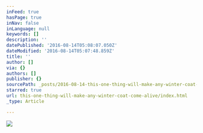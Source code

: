 ```yaml
---
inFeed: true
hasPage: true
inNav: false
inLanguage: null
keywords: []
description: ''
datePublished: '2016-08-14T05:08:07.050Z'
dateModified: '2016-08-14T05:07:48.859Z'
title: ''
author: []
via: {}
authors: []
publisher: {}
sourcePath: _posts/2016-08-14-this-one-thing-will-make-any-winter-coat-come-alive.md
starred: true
url: this-one-thing-will-make-any-winter-coat-come-alive/index.html
_type: Article

---
```

![](https://the-grid-user-content.s3-us-west-2.amazonaws.com/a79d6619-a559-4d0a-b6d9-da1867988b10.jpg)